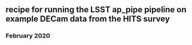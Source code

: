 ## recipe for running the LSST ap_pipe pipeline on example DECam data from the HITS survey
### February 2020


